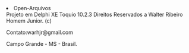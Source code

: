 <!DOCTYPE html>
<html lang="en">
  <head>
    <meta charset="utf-8"></meta>
<body>
<li>Open-Arquivos</li>
Projeto em Delphi XE Toquio 10.2.3
Direitos Reservados a Walter Ribeiro Homem Junior. (c)
<p>Contato:warhjr@gmail.com</p>
<p>Campo Grande - MS - Brasil.</p>
</body>
</html>